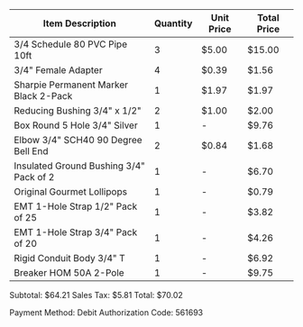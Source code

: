 Item Description                                      | Quantity | Unit Price | Total Price
-------------------------------------------------------|----------|------------|-------------
3/4 Schedule 80 PVC Pipe 10ft                         | 3        | $5.00      | $15.00
3/4" Female Adapter                                   | 4        | $0.39      | $1.56
Sharpie Permanent Marker Black 2-Pack                 | 1        | $1.97      | $1.97
Reducing Bushing 3/4" x 1/2"                          | 2        | $1.00      | $2.00
Box Round 5 Hole 3/4" Silver                          | 1        | -          | $9.76
Elbow 3/4" SCH40 90 Degree Bell End                   | 2        | $0.84      | $1.68
Insulated Ground Bushing 3/4" Pack of 2               | 1        | -          | $6.70
Original Gourmet Lollipops                            | 1        | -          | $0.79
EMT 1-Hole Strap 1/2" Pack of 25                      | 1        | -          | $3.82
EMT 1-Hole Strap 3/4" Pack of 20                      | 1        | -          | $4.26
Rigid Conduit Body 3/4" T                             | 1        | -          | $6.92
Breaker HOM 50A 2-Pole                                | 1        | -          | $9.75

Subtotal: $64.21
Sales Tax: $5.81
Total: $70.02

Payment Method: Debit
Authorization Code: 561693
